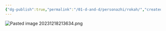 ```yaml
---
{"dg-publish":true,"permalink":"/01-d-and-d/personazhi/rokah/","created":"2024-11-09T09:06:49.952+03:00","updated":"2023-12-26T14:53:16.736+03:00"}
---
```



![Pasted image 20231218213634.png](/img/user/01_D&D/img/Pasted%20image%2020231218213634.png)
